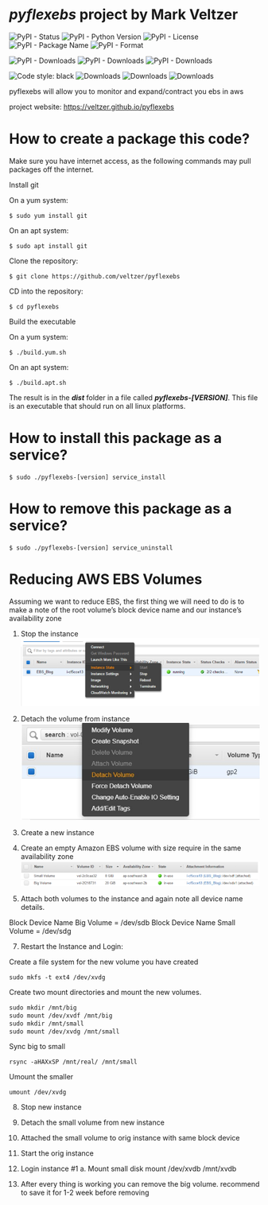 
# *pyflexebs* project by Mark Veltzer

![PyPI - Status](https://img.shields.io/pypi/status/pyflexebs)
![PyPI - Python Version](https://img.shields.io/pypi/pyversions/pyflexebs)
![PyPI - License](https://img.shields.io/pypi/l/pyflexebs)
![PyPI - Package Name](https://img.shields.io/pypi/v/pyflexebs)
![PyPI - Format](https://img.shields.io/pypi/format/pyflexebs)

![PyPI - Downloads](https://img.shields.io/pypi/dd/pyflexebs)
![PyPI - Downloads](https://img.shields.io/pypi/dw/pyflexebs)
![PyPI - Downloads](https://img.shields.io/pypi/dm/pyflexebs)

![Code style: black](https://img.shields.io/badge/code%20style-black-000000.svg)
![Downloads](https://pepy.tech/badge/pyflexebs)
![Downloads](https://pepy.tech/badge/pyflexebs/month)
![Downloads](https://pepy.tech/badge/pyflexebs/week)


pyflexebs will allow you to monitor and expand/contract you ebs in aws

project website: <https://veltzer.github.io/pyflexebs>

# How to create a package this code?

Make sure you have internet access, as the following commands may pull packages off the internet.

Install git

On a yum system:

    $ sudo yum install git

On an apt system:

    $ sudo apt install git

Clone the repository:

    $ git clone https://github.com/veltzer/pyflexebs

CD into the repository:

    $ cd pyflexebs

Build the executable

On a yum system:

    $ ./build.yum.sh

On an apt system:
    
    $ ./build.apt.sh

The result is in the ***dist*** folder in a file called ***pyflexebs-[VERSION]***.
This file is an executable that should run on all linux platforms.


# How to install this package as a service?

    $ sudo ./pyflexebs-[version] service_install


# How to remove this package as a service?

    $ sudo ./pyflexebs-[version] service_uninstall

# Reducing AWS EBS Volumes

Assuming we want to reduce EBS, the first thing we will need to do is to make a note of the root volume’s block device name and our instance’s availability zone

1. Stop the instance
![stop_instance](images/stop_instance.png)  
2. Detach the volume from instance
![detach_volume](images/detach_volume.png)  
3. Create a new instance

5. Create an empty Amazon EBS volume with size require in the same availability zone
![volume](images/volume.png)  

6. Attach both volumes to the instance and again note all device name details.

Block Device Name Big Volume = /dev/sdb
Block Device Name Small Volume = /dev/sdg

7. Restart the Instance and Login:

Create a file system for the new volume you have created
```
sudo mkfs -t ext4 /dev/xvdg
```
Create two mount directories and mount the new volumes.
```
sudo mkdir /mnt/big
sudo mount /dev/xvdf /mnt/big
sudo mkdir /mnt/small
sudo mount /dev/xvdg /mnt/small
```
Sync big to small
```
rsync -aHAXxSP /mnt/real/ /mnt/small
```
Umount the smaller
```
umount /dev/xvdg
```
8.	Stop new instance

9.	Detach the small volume from new instance

10.	Attached the small volume to orig instance with same block device

11.	Start the orig instance

12.	Login instance #1
a.	Mount small disk
mount  /dev/xvdb /mnt/xvdb

13. After every thing is working you can remove the big volume. recommend to save it for 1-2 week before removing


